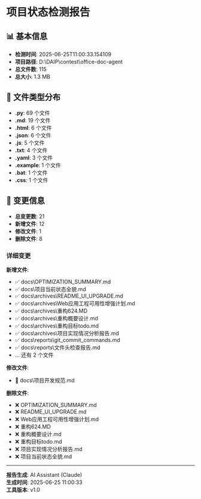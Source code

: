 # 项目状态检测报告

## 📊 基本信息
- **检测时间**: 2025-06-25T11:00:33.154109
- **项目路径**: D:\DAIP\contest\office-doc-agent
- **总文件数**: 115
- **总大小**: 1.3 MB

## 📁 文件类型分布
- **.py**: 69 个文件
- **.md**: 19 个文件
- **.html**: 6 个文件
- **.json**: 6 个文件
- **.js**: 5 个文件
- **.txt**: 4 个文件
- **.yaml**: 3 个文件
- **.example**: 1 个文件
- **.bat**: 1 个文件
- **.css**: 1 个文件

## 🔄 变更信息
- **总变更数**: 21
- **新增文件**: 12
- **修改文件**: 1
- **删除文件**: 8

### 详细变更

**新增文件**:
- ✅ docs\OPTIMIZATION_SUMMARY.md
- ✅ docs\项目当前状态全貌.md
- ✅ docs\archives\README_UI_UPGRADE.md
- ✅ docs\archives\Web应用工程可用性增强计划.md
- ✅ docs\archives\重构624.MD
- ✅ docs\archives\重构概要设计.md
- ✅ docs\archives\重构目标todo.md
- ✅ docs\archives\项目实现情况分析报告.md
- ✅ docs\reports\git_commit_commands.md
- ✅ docs\reports\文件头检查报告.md
- ... 还有 2 个文件

**修改文件**:
- 📝 docs\项目开发规范.md

**删除文件**:
- ❌ OPTIMIZATION_SUMMARY.md
- ❌ README_UI_UPGRADE.md
- ❌ Web应用工程可用性增强计划.md
- ❌ 重构624.MD
- ❌ 重构概要设计.md
- ❌ 重构目标todo.md
- ❌ 项目实现情况分析报告.md
- ❌ 项目当前状态全貌.md

---
**报告生成**: AI Assistant (Claude)  
**生成时间**: 2025-06-25 11:00:33  
**工具版本**: v1.0

